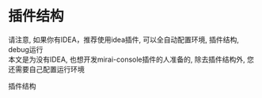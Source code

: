# 插件结构

请注意, 如果你有IDEA，推荐使用idea插件, 可以全自动配置环境, 插件结构, debug运行<br>
本文是为没有IDEA, 也想开发mirai-console插件的人准备的, 除去插件结构外, 您还需要自己配置运行环境<br>


插件结构
    